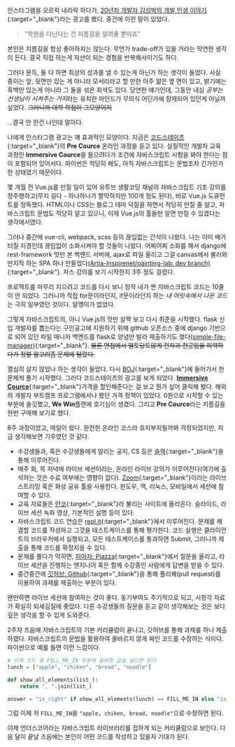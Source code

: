 인스타그램을 오르락 내리락 하다가, [20년차 개발자 김성박의 개발 인생 이야기](https://youtu.be/a89IPreyc2s?t=555){:target="_blank"}라는 광고를 봤다. 중간에 이런 말이 있었다.

> "학원을 다닌다는 건 지름길을 알려줄 뿐이죠"

본인은 지름길을 항상 좋아하지는 않는다. 무언가 trade-off가 있을 거라는 막연한 생각이 든다. 결국 직접 하는게 자산이 되는 경험을 반복해서이기도 하다. 

그러다 문득, 둘 다 하면 최상의 성과를 낼 수 있는게 아닌가 하는 생각이 들었다. 사실 종이는 앞, 뒷면만 있는 게 아니라 모서리라고 할 만한 아주 얆은 옆 면이 있고, 밝기에는 흑백만 있는게 아니라 그 둘을 섞은 회색도 있다. 당연한 얘기인데, 그동안 내심 *공부는 선생님이 시켜주는 거지*라는 유치한 마인드가 무의식 어딘가에 잠재되어 있던게 아닐까 싶었다. ~~그러니까 대학 학점이 그모양이지~~

...결국 안 한건 나인데 말이다.

나에게 인스타그램 광고는 꽤 효과적인 모양이다. 지금은 [코드스테이츠](https://www.codestates.com/){:target="_blank"}의 **Pre Cource** 온라인 과정을 듣고 있다. 실질적인 개발자 교육 과정인 **Immersive Cource**을 들으려다가 조건에 자바스크립트 시험을 봐야 한다는 점이 포함되어 있어서다. 파이썬은 적당히 해도, 아직 자바스크립트는 문법조차 긴가민가한 상태였기 때문이다. 

몇 개월 전 Vue.js를 만질 일이 있어 유투브 생활코딩 채널의 자바스크립트 기초 강의를 정주행하고(무지 길다 - 하나하나가 짤막하지만 100개 정도 된다), 바로 Vue.js 도큐먼트를 정독했다. HTML이나 CSS는 블로그 테마 덕질을 하면서 적당히 만질 줄 알고, 자바스크립트 문법도 적당히 알고 있으니, 이제 Vue.js의 툴들만 알면 만질 수 있겠다는 생각에서였다.

그러나 중간에 vue-cli, webpack, scss 등의 끊임없는 간식이 나왔다. 나는 이미 배가 터질 지경인데 끊임없이 소화시켜야 할 것들이 나왔다. 어찌어찌 소화를 해서 django에 rest-framework 맛만 본 백엔드 서버에, ajax로 파일 올리고 그걸 canvas에서 불러와 만지작 하는 SPA 하나 만들었다[(Artia-Inspirenet/painting-lab: dev branch)](https://github.com/Artia-Inspirenet/painting-lab/commits/dev){:target="_blank"}. 자스 강의를 보기 시작한지 3주 정도 걸렸다.

프로젝트를 마무리 지으려고 코드를 다시 보니 정작 내가 짠 자바스크립트 코드는 10줄이 안 되었다. 그러니까 직접 for문이라던지, if문이라던지 하는 *내 머릿속에서 나온 코드*는 극히 일부였던 것이다. 알멩이가 없었다.

그렇게 자바스크립트의, 아니 Vue.js의 맛만 살짝 보고 다시 취준을 시작했다. flask 신입 개발자를 뽑는다는 구인공고에 지원하기 위해 github 오픈소스 중에 django 기반으로 되어 있던 파일 매니저 백엔드를 flask로 양념만 발라 제출하기도 했다[(simple-file-manager)](https://github.com/Rockheung/simple-file-manager){:target="_blank"}. ~~물론 면접에서 얼토당토않게 전자과 전공임을 피력하다가 정렬 알고리즘 문제에 털렸다.~~

열심히 살지 않았나 하는 생각이 들었다. 다시 [BOJ](https://www.acmicpc.net/){:target="_blank"}에 들어가서 한문제씩 풀기 시작했다. 그러다 코드스테이츠의 광고를 보게 되었다. [**Immersive Cource**](https://www.codestates.com/#/courses/immersive){:target="_blank"}가격을 할인해준다는 걸 보고 뭔가 싶어 클릭해 봤다. 해외의 개발자 부트캠프 프로그램에서나 봤던 가격 정책이 있었다. 0원으로 시작할 수 있는 부분에 솔깃했고, **We Win**플랜에 호기심이 생겼다. 그리고 **Pre Cource**라는 지름길을 한번 구매해 보기로 했다.

8주 과정이었고, 메일이 왔다. 완전한 온라인 코스라 흐지부지될까봐 걱정되었지만, 지금 생각해보면 기우였던 것 같다.

- 수강생들과, 혹은 수강생들에게 알리는 공지, CS 등은 [슬랙](https://slack.com/){:target="_blank"}을 통해 이루어진다.
- 매주 화, 목 저녁에 라이브 세션이라는, 온라인 라이브 강의가 이루어진다(여기에 출석하는 것은 수료 여부에는 영향이 없다). [Zoom](https://zoom.us/){:target="_blank"}이라는 라이브 스트리밍 혹은 화상 공유 툴을 사용한다. 윈도우, 맥, 리눅스, 모바일에서 세션에 참여할 수 있다.
- 교육 자료들은 [런코](https://learn.codestates.com/){:target="_blank"}라 불리는 사이트에 올라온다. 슬라이드, 라이브 세션 녹화 영상, 기본적인 설명 등이 있다.
- 자바스크립트 코드 연습은 [repl.it](https://repl.it){:target="_blank"}에서 이루어진다. 문제를 해결할 코드를 작성하고 그것을 테스트케이스를 통해 평가한다. 코드 실행은 클라이언트의 브라우저에서 실행되고, 모든 테스트케이스를 통과하면 Submit, 그러니까 제출을 통해 코드를 확정지을 수 있다.
- 문제를 풀다가 막히면, [피아자: Piazza](https://piazza.com){:target="_blank"}에서 질문을 올리고, 라이브 세션을 진행하는 엔지니어 혹은 함께 수강중인 사람에게 답변을 받을 수 있다.
- 중간중간에 [깃허브: Github](https://github.com/){:target="_blank"}을 통해 풀리퀘(pull request)를 이용하여 과제를 제출하는 부분이 있다.

왠만하면 라이브 세션에 참여하는 것이 좋다. 동기부여도 주기적으로 되고, 시청각 자료가 확실히 되새김질에 좋았다. 다른 수강생들의 질문을 듣고 같이 생각해보는 것은 보다 깊은 생각을 할 수 있게 도와준다.

2주차 즈음에 자바스크립트의 기본 커리큘럼이 끝나고, 깃허브를 통해 과제를 하나 제출하였다. 자바스크립트의 문법을 활용하여 올바르지 않게 짜인 코드를 수정하는 식이다. 파이썬으로 예를 들면 이런 느낌이다.

``` python
# 아래 코드 중 FILL_ME_IN 부분에 올바른 값을 넣으면 된다
lunch = ["apple", "chiken", "bread", "noodle"]

def show_all_elements(list_):
    return ", ".join(list_)

answer = "is_right" if show_all_elements(lunch) == FILL_ME_IN else "is_wrong"
```
    
그럼 이제 저 `FILL_ME_IN`을   `"apple, chiken, bread, noodle"`으로 수정하면 된다.

이제 언더스코어라는 자바스크립트 라이브러리를 접하게 되는 커리큘럼으로 보인다. 다음 달이 끝날 즈음에는 본인이 어떤 코드를 작성하고 있을지 기대가 된다.
<!--stackedit_data:
eyJwcm9wZXJ0aWVzIjoidGl0bGU6ICfsvZTrk5zsiqTthYzsnb
TsuKA6IO2VnOuyiCDri6zroKTqsIAg67SF7Iuc64ukLidcbmF1
dGhvcjogUm9ja2hldW5nXG50YWdzOiBjb2Rlc3RhdGVzIGphdm
FzY3JpcHQgYm9vdGNhbXBcbmNhdGVnb3JpZXM6IERhaWx5XG4i
LCJoaXN0b3J5IjpbMjEzNzkwMjU0OSw3Mjg0ODc5NDUsLTE2MT
c2MTU3ODIsMTA2MTkxNTcxNiw0NDQ2Njg2NzMsNDU1MjkxNTc0
LC01NjUyNjg4NzgsLTUzOTExODExOSwzOTA1OTExNDIsMTU2MT
QzNzEwLC0xMjQ5NTg3NTMzLC0xMTQ0ODE5MDEwLDE2NzAzMjcy
ODddfQ==
-->